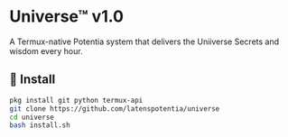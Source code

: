 # Universe™ v1.0

A Termux-native Potentia system that delivers the Uniiverse Secrets and wisdom every hour.

## 🔧 Install

```bash
pkg install git python termux-api
git clone https://github.com/latenspotentia/universe
cd universe
bash install.sh
